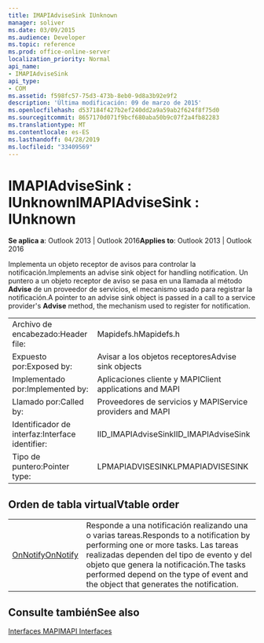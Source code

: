 ```yaml
---
title: IMAPIAdviseSink IUnknown
manager: soliver
ms.date: 03/09/2015
ms.audience: Developer
ms.topic: reference
ms.prod: office-online-server
localization_priority: Normal
api_name:
- IMAPIAdviseSink
api_type:
- COM
ms.assetid: f598fc57-75d3-473b-8eb0-9d8a3b92e9f2
description: 'Última modificación: 09 de marzo de 2015'
ms.openlocfilehash: d537184f427b2ef240dd2a9a59ab2f624f8f75d0
ms.sourcegitcommit: 8657170d071f9bcf680aba50b9c07f2a4fb82283
ms.translationtype: MT
ms.contentlocale: es-ES
ms.lasthandoff: 04/28/2019
ms.locfileid: "33409569"
---
```

# <a name="imapiadvisesink--iunknown"></a><span data-ttu-id="e7158-103">IMAPIAdviseSink : IUnknown</span><span class="sxs-lookup"><span data-stu-id="e7158-103">IMAPIAdviseSink : IUnknown</span></span>

  
  
<span data-ttu-id="e7158-104">**Se aplica a**: Outlook 2013 | Outlook 2016</span><span class="sxs-lookup"><span data-stu-id="e7158-104">**Applies to**: Outlook 2013 | Outlook 2016</span></span> 
  
<span data-ttu-id="e7158-105">Implementa un objeto receptor de avisos para controlar la notificación.</span><span class="sxs-lookup"><span data-stu-id="e7158-105">Implements an advise sink object for handling notification.</span></span> <span data-ttu-id="e7158-106">Un puntero a un objeto receptor de aviso se pasa en una llamada al método **Advise** de un proveedor de servicios, el mecanismo usado para registrar la notificación.</span><span class="sxs-lookup"><span data-stu-id="e7158-106">A pointer to an advise sink object is passed in a call to a service provider's **Advise** method, the mechanism used to register for notification.</span></span> 
  
|||
|:-----|:-----|
|<span data-ttu-id="e7158-107">Archivo de encabezado:</span><span class="sxs-lookup"><span data-stu-id="e7158-107">Header file:</span></span>  <br/> |<span data-ttu-id="e7158-108">Mapidefs.h</span><span class="sxs-lookup"><span data-stu-id="e7158-108">Mapidefs.h</span></span>  <br/> |
|<span data-ttu-id="e7158-109">Expuesto por:</span><span class="sxs-lookup"><span data-stu-id="e7158-109">Exposed by:</span></span>  <br/> |<span data-ttu-id="e7158-110">Avisar a los objetos receptores</span><span class="sxs-lookup"><span data-stu-id="e7158-110">Advise sink objects</span></span>  <br/> |
|<span data-ttu-id="e7158-111">Implementado por:</span><span class="sxs-lookup"><span data-stu-id="e7158-111">Implemented by:</span></span>  <br/> |<span data-ttu-id="e7158-112">Aplicaciones cliente y MAPI</span><span class="sxs-lookup"><span data-stu-id="e7158-112">Client applications and MAPI</span></span>  <br/> |
|<span data-ttu-id="e7158-113">Llamado por:</span><span class="sxs-lookup"><span data-stu-id="e7158-113">Called by:</span></span>  <br/> |<span data-ttu-id="e7158-114">Proveedores de servicios y MAPI</span><span class="sxs-lookup"><span data-stu-id="e7158-114">Service providers and MAPI</span></span>  <br/> |
|<span data-ttu-id="e7158-115">Identificador de interfaz:</span><span class="sxs-lookup"><span data-stu-id="e7158-115">Interface identifier:</span></span>  <br/> |<span data-ttu-id="e7158-116">IID_IMAPIAdviseSink</span><span class="sxs-lookup"><span data-stu-id="e7158-116">IID_IMAPIAdviseSink</span></span>  <br/> |
|<span data-ttu-id="e7158-117">Tipo de puntero:</span><span class="sxs-lookup"><span data-stu-id="e7158-117">Pointer type:</span></span>  <br/> |<span data-ttu-id="e7158-118">LPMAPIADVISESINK</span><span class="sxs-lookup"><span data-stu-id="e7158-118">LPMAPIADVISESINK</span></span>  <br/> |
   
## <a name="vtable-order"></a><span data-ttu-id="e7158-119">Orden de tabla virtual</span><span class="sxs-lookup"><span data-stu-id="e7158-119">Vtable order</span></span>

|||
|:-----|:-----|
|[<span data-ttu-id="e7158-120">OnNotify</span><span class="sxs-lookup"><span data-stu-id="e7158-120">OnNotify</span></span>](imapiadvisesink-onnotify.md) <br/> |<span data-ttu-id="e7158-121">Responde a una notificación realizando una o varias tareas.</span><span class="sxs-lookup"><span data-stu-id="e7158-121">Responds to a notification by performing one or more tasks.</span></span> <span data-ttu-id="e7158-122">Las tareas realizadas dependen del tipo de evento y del objeto que genera la notificación.</span><span class="sxs-lookup"><span data-stu-id="e7158-122">The tasks performed depend on the type of event and the object that generates the notification.</span></span>  <br/> |
   
## <a name="see-also"></a><span data-ttu-id="e7158-123">Consulte también</span><span class="sxs-lookup"><span data-stu-id="e7158-123">See also</span></span>



[<span data-ttu-id="e7158-124">Interfaces MAPI</span><span class="sxs-lookup"><span data-stu-id="e7158-124">MAPI Interfaces</span></span>](mapi-interfaces.md)


